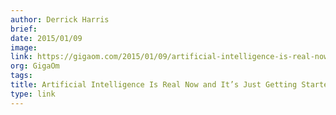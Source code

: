 ```yaml
---
author: Derrick Harris
brief:
date: 2015/01/09
image:
link: https://gigaom.com/2015/01/09/artificial-intelligence-is-real-now-and-its-just-getting-started/
org: GigaOm
tags:
title: Artificial Intelligence Is Real Now and It’s Just Getting Started
type: link
---
```

